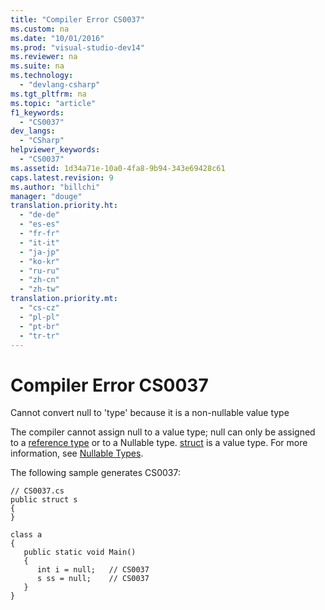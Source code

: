 ```yaml
---
title: "Compiler Error CS0037"
ms.custom: na
ms.date: "10/01/2016"
ms.prod: "visual-studio-dev14"
ms.reviewer: na
ms.suite: na
ms.technology: 
  - "devlang-csharp"
ms.tgt_pltfrm: na
ms.topic: "article"
f1_keywords: 
  - "CS0037"
dev_langs: 
  - "CSharp"
helpviewer_keywords: 
  - "CS0037"
ms.assetid: 1d34a71e-10a0-4fa8-9b94-343e69428c61
caps.latest.revision: 9
ms.author: "billchi"
manager: "douge"
translation.priority.ht: 
  - "de-de"
  - "es-es"
  - "fr-fr"
  - "it-it"
  - "ja-jp"
  - "ko-kr"
  - "ru-ru"
  - "zh-cn"
  - "zh-tw"
translation.priority.mt: 
  - "cs-cz"
  - "pl-pl"
  - "pt-br"
  - "tr-tr"
---
```

# Compiler Error CS0037
Cannot convert null to 'type' because it is a non-nullable value type  
  
 The compiler cannot assign null to a value type; null can only be assigned to a [reference type](../Topic/Reference%20Types%20\(C%23%20Reference\).md) or to a Nullable type. [struct](../Topic/struct%20\(C%23%20Reference\).md) is a value type. For more information, see [Nullable Types](../Topic/Nullable%20Types%20\(C%23%20Programming%20Guide\).md).  
  
 The following sample generates CS0037:  
  
```  
// CS0037.cs  
public struct s  
{  
}  
  
class a  
{  
   public static void Main()  
   {  
      int i = null;   // CS0037  
      s ss = null;    // CS0037  
   }  
}  
```